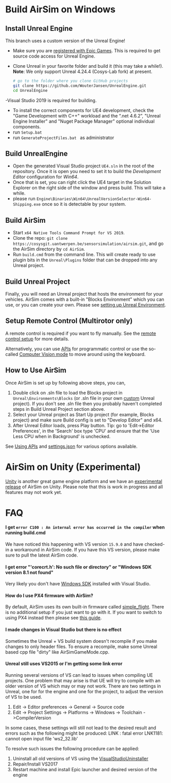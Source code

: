# Build AirSim on Windows

## Install Unreal Engine
This branch uses a custom version of the Unreal Engine!
- Make sure you are [registered with Epic Games](https://docs.unrealengine.com/latest/INT/Platforms/Linux/BeginnerLinuxDeveloper/SettingUpAnUnrealWorkflow/1/index.html). This is required to get source code access for Unreal Engine.

- Clone Unreal in your favorite folder and build it (this may take a while!). **Note**: We only support Unreal 4.24.4 (Cosys-Lab fork) at present.
   ```bash
   # go to the folder where you clone GitHub projects
   git clone https://github.com/WouterJansen/UnrealEngine.git
   cd UnrealEngine
   ```
 -Visual Studio 2019 is required for building. 
- To install the correct components for UE4 development, check the "Game Development with C++" workload and the “.net 4.6.2”, "Unreal Engine Installer" and "Nuget Package Manager" optional individual components.
- run `Setup.bat`
- run `GenerateProjectFiles.bat ` as administrator 

## Build UnrealEngine
- Open the generated Visual Studio project `UE4.sln` in the root of the repository. Once it is open you need to set it to build the _Development Editor_ configuration for _Win64_. 
- Once that is set, you can right click the UE4 target in the Solution Explorer on the right side of the window and press build. This will take a while. 
- please run `Engine\Binaries\Win64\UnrealVersionSelector-Win64-Shipping.exe` once so it is detectable by your system. 

## Build AirSim
* Start `x64 Native Tools Command Prompt for VS 2019`. 
* Clone the repo: `git clone https://cosysgit.uantwerpen.be/sensorsimulation/airsim.git`, and go the AirSim directory by `cd AirSim`. 
* Run `build.cmd` from the command line. This will create ready to use plugin bits in the `Unreal\Plugins` folder that can be dropped into any Unreal project.

## Build Unreal Project

Finally, you will need an Unreal project that hosts the environment for your vehicles. AirSim comes with a built-in "Blocks Environment" which you can use, or you can create your own. Please see [setting up Unreal Environment](unreal_proj.md).

## Setup Remote Control (Multirotor only)

A remote control is required if you want to fly manually. See the [remote control setup](remote_control.md) for more details.

Alternatively, you can use [APIs](apis.md) for programmatic control or use the so-called [Computer Vision mode](image_apis.md) to move around using the keyboard.

## How to Use AirSim

Once AirSim is set up by following above steps, you can,

1. Double click on .sln file to load the Blocks project in `Unreal\Environments\Blocks` (or .sln file in your own [custom](unreal_custenv.md) Unreal project). If you don't see .sln file then you probably haven't completed steps in Build Unreal Project section above.
2. Select your Unreal project as Start Up project (for example, Blocks project) and make sure Build config is set to "Develop Editor" and x64.
3. After Unreal Editor loads, press Play button. Tip: go to 'Edit->Editor Preferences', in the 'Search' box type 'CPU' and ensure that the 'Use Less CPU when in Background' is unchecked.

See [Using APIs](apis.md) and [settings.json](settings.md) for various options available.

# AirSim on Unity (Experimental)
[Unity](https://unity3d.com/) is another great game engine platform and we have an [experimental release](https://github.com/Microsoft/AirSim/tree/master/Unity) of AirSim on Unity. Please note that this is work in progress and all features may not work yet. 

# FAQ
#### I get `error C100 : An internal error has occurred in the compiler` when running build.cmd
We have noticed this happening with VS version `15.9.0` and have checked-in a workaround in AirSim code. If you have this VS version, please make sure to pull the latest AirSim code.

#### I get error "'corecrt.h': No such file or directory" or "Windows SDK version 8.1 not found"
Very likely you don't have [Windows SDK](https://developercommunity.visualstudio.com/content/problem/3754/cant-compile-c-program-because-of-sdk-81cant-add-a.html) installed with Visual Studio. 

#### How do I use PX4 firmware with AirSim?
By default, AirSim uses its own built-in firmware called [simple_flight](simple_flight.md). There is no additional setup if you just want to go with it. If you want to switch to using PX4 instead then please see [this guide](px4_setup.md).

#### I made changes in Visual Studio but there is no effect

Sometimes the Unreal + VS build system doesn't recompile if you make changes to only header files. To ensure a recompile, make some Unreal based cpp file "dirty" like AirSimGameMode.cpp.

#### Unreal still uses VS2015 or I'm getting some link error
Running several versions of VS can lead to issues when compiling UE projects. One problem that may arise is that UE will try to compile with an older version of VS which may or may not work. There are two settings in Unreal, one for for the engine and one for the project, to adjust the version of VS to be used.
1. Edit -> Editor preferences -> General -> Source code
2. Edit -> Project Settings -> Platforms -> Windows -> Toolchain ->CompilerVersion

In some cases, these settings will still not lead to the desired result and errors such as the following might be produced: LINK : fatal error LNK1181: cannot open input file 'ws2_32.lib'

To resolve such issues the following procedure can be applied:
1. Uninstall all old versions of VS using the [VisualStudioUninstaller](https://github.com/Microsoft/VisualStudioUninstaller/releases)
2. Repair/Install VS2017
3. Restart machine and install Epic launcher and desired version of the engine
